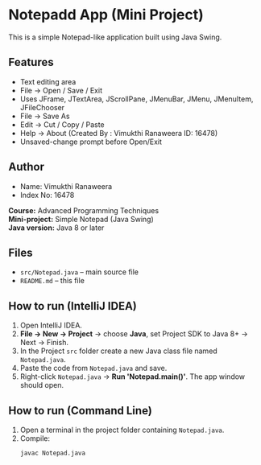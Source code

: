 # Notepadd App (Mini Project)

This is a simple Notepad-like application built using Java Swing.

## Features
- Text editing area
- File → Open / Save / Exit
- Uses JFrame, JTextArea, JScrollPane, JMenuBar, JMenu, JMenuItem, JFileChooser
- File → Save As
- Edit → Cut / Copy / Paste
- Help → About (Created By : Vimukthi Ranaweera ID: 16478)
- Unsaved-change prompt before Open/Exit

## Author
- Name: Vimukthi Ranaweera
- Index No: 16478

**Course:** Advanced Programming Techniques  
**Mini-project:** Simple Notepad (Java Swing)  
**Java version:** Java 8 or later

## Files
- `src/Notepad.java` – main source file
- `README.md` – this file

## How to run (IntelliJ IDEA)
1. Open IntelliJ IDEA.
2. **File → New → Project** → choose **Java**, set Project SDK to Java 8+ → Next → Finish.
3. In the Project `src` folder create a new Java class file named `Notepad.java`.
4. Paste the code from `Notepad.java` and save.
5. Right-click `Notepad.java` → **Run 'Notepad.main()'**. The app window should open.

## How to run (Command Line)
1. Open a terminal in the project folder containing `Notepad.java`.
2. Compile:
   ```bash
   javac Notepad.java
